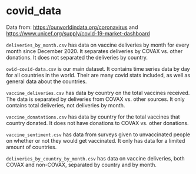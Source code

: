 # covid_data

Data from: https://ourworldindata.org/coronavirus and https://www.unicef.org/supply/covid-19-market-dashboard 

`deliveries_by_month.csv` has data on vaccine deliveries by month for every month since December 2020. It separates deliveries by COVAX vs. other donations. It does not separated the deliveries by country. 

`owid-covid-data.csv` is our main dataset. It contains time series data by day for all countries in the world. Their are many covid stats included, as well as general data about the countries.

`vaccine_deliveries.csv` has data by country on the total vaccines received. The data is separated by deliveries from COVAX vs. other sources. It only contains total deliveries, not deliveries by month.

`vaccine_donatations.csv` has data by country for the total vaccines that country donated. It does not have donations to COVAX vs. other donations. 

`vaccine_sentiment.csv` has data from surveys given to unvaccinated people on whether or not they would get vaccinated. It only has data for a limited amount of countries. 

`deliveries_by_country_by_month.csv` has data on vaccine deliveries, both COVAX and non-COVAX, separated by country and by month.